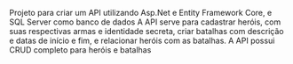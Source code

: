 Projeto para criar um API utilizando Asp.Net e Entity Framework Core, e SQL Server como banco de dados
A API serve para cadastrar heróis, com suas respectivas armas e identidade secreta, criar batalhas com descrição e datas de início e fim, e relacionar heróis com as batalhas.
A API possui CRUD completo para heróis e batalhas
